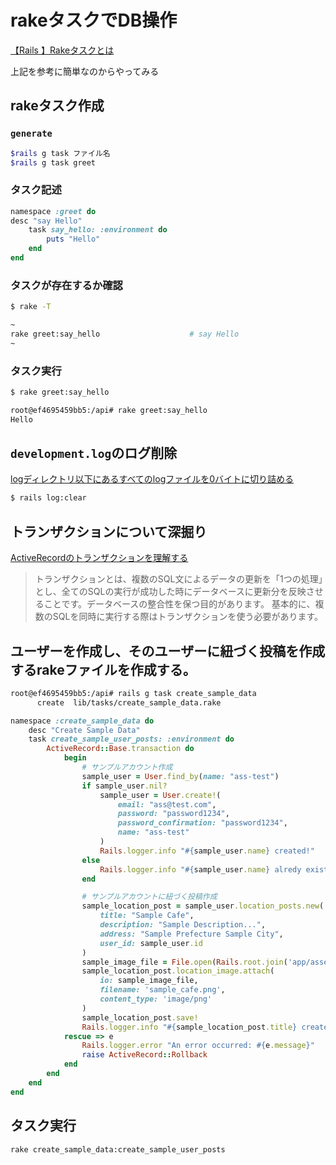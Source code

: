# rakeタスクでDB操作

[【Rails 】Rakeタスクとは](https://qiita.com/mmaumtjgj/items/8384b6a26c97965bf047#:~:text=Rake%20%E3%81%A8%E3%81%AF%E3%80%81%20Ruby%20%E3%81%A7,%E5%A0%B4%E6%89%80%E3%82%92%20Rakefile%20%E3%81%A8%E5%91%BC%E3%81%B6%E3%80%82)

上記を参考に簡単なのからやってみる

## rakeタスク作成

### `generate`
```bash
$rails g task ファイル名
$rails g task greet
```

### タスク記述
```ruby
namespace :greet do
desc "say Hello"
    task say_hello: :environment do
        puts "Hello"
    end
end
```

### タスクが存在するか確認
```bash
$ rake -T

~
rake greet:say_hello                    # say Hello
~
```

### タスク実行
```bash
$ rake greet:say_hello

root@ef4695459bb5:/api# rake greet:say_hello
Hello
```

## `development.log`のログ削除
[logディレクトリ以下にあるすべてのlogファイルを0バイトに切り詰める](https://railsdoc.com/page/rails_log_clear)
```bash
$ rails log:clear
```

## トランザクションについて深掘り
[ActiveRecordのトランザクションを理解する](https://qiita.com/mtoyopet/items/67d1cff3df00aa651cb7)
> トランザクションとは、複数のSQL文によるデータの更新を「1つの処理」とし、全てのSQLの実行が成功した時にデータベースに更新分を反映させることです。データベースの整合性を保つ目的があります。
> 基本的に、複数のSQLを同時に実行する際はトランザクションを使う必要があります。


## ユーザーを作成し、そのユーザーに紐づく投稿を作成するrakeファイルを作成する。
```bash
root@ef4695459bb5:/api# rails g task create_sample_data
      create  lib/tasks/create_sample_data.rake
```
```ruby
namespace :create_sample_data do
    desc "Create Sample Data"
    task create_sample_user_posts: :environment do
        ActiveRecord::Base.transaction do
            begin
                # サンプルアカウント作成
                sample_user = User.find_by(name: "ass-test")
                if sample_user.nil?
                    sample_user = User.create!(
                        email: "ass@test.com",
                        password: "password1234",
                        password_confirmation: "password1234",
                        name: "ass-test"
                    )
                    Rails.logger.info "#{sample_user.name} created!"
                else
                    Rails.logger.info "#{sample_user.name} alredy exist.."
                end

                # サンプルアカウントに紐づく投稿作成
                sample_location_post = sample_user.location_posts.new(
                    title: "Sample Cafe",
                    description: "Sample Description...",
                    address: "Sample Prefecture Sample City",
                    user_id: sample_user.id
                )
                sample_image_file = File.open(Rails.root.join('app/assets/sample_cafe.png'))
                sample_location_post.location_image.attach(
                    io: sample_image_file,
                    filename: 'sample_cafe.png',
                    content_type: 'image/png'
                )
                sample_location_post.save!
                Rails.logger.info "#{sample_location_post.title} created!"
            rescue => e
                Rails.logger.error "An error occurred: #{e.message}"
                raise ActiveRecord::Rollback
            end
        end
    end
end
```

## タスク実行
```bash
rake create_sample_data:create_sample_user_posts
```








